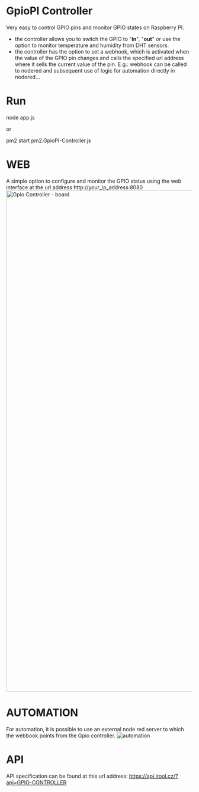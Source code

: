 # GpioPI Controller
Very easy to control GPIO pins and monitor GPIO states on Raspberry PI.
- the controller allows you to switch the GPIO to "**in**", "**out**" or use the option to monitor temperature and humidity from DHT sensors. 
- the controller has the option to set a webhook, which is activated when the value of the GPIO pin changes and calls the specified url address where it sells the current value of the pin. E.g.: webhook can be called to nodered and subsequent use of logic for automation directly in nodered...

# Run
node app.js

or

pm2 start pm2.GpioPI-Controller.js

# WEB

A simple option to configure and monitor the GPIO status using the web interface at the url address http://your_ip_address:8080
<img width="1348" alt="Gpio Controller - board" src="https://user-images.githubusercontent.com/18568139/186022609-73672817-4127-4360-ba76-7c56ad5bcb3d.png">

# AUTOMATION

For automation, it is possible to use an external node red server to which the webbook points from the Gpio controller.
![automation](https://user-images.githubusercontent.com/18568139/186026025-3e055d6a-72c2-4c05-b785-309d6822222b.png)

# API

API specification can be found at this url address: https://api.irool.cz/?api=GPIO-CONTROLLER
